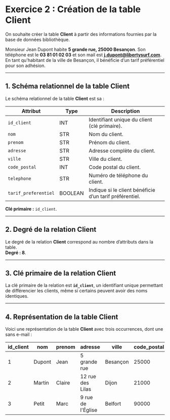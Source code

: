 # Exercice 2 : Création de la table Client

On souhaite créer la table **Client** à partir des informations fournies par la base de données bibliothèque.

Monsieur Jean Dupont habite **5 grande rue, 25000 Besançon**. Son téléphone est le **03 81 01 02 03** et son mail est **<j.dupont@libertysurf.com>**. En tant qu'habitant de la ville de Besançon, il bénéficie d’un tarif préférentiel pour son adhésion.

---

## 1. Schéma relationnel de la table Client

Le schéma relationnel de la table **Client** est sa :  

| **Attribut**          | **Type**         | **Description**                           |
|------------------------|------------------|-------------------------------------------|
| `id_client`           | INT             | Identifiant unique du client (clé primaire). |
| `nom`                 | STR             | Nom du client.                            |
| `prenom`              | STR             | Prénom du client.                         |
| `adresse`             | STR             | Adresse complète du client.               |
| `ville`               | STR             | Ville du client.                          |
| `code_postal`         | INT             | Code postal du client.                    |
| `telephone`           | STR             | Numéro de téléphone du client.            |
| `tarif_preferentiel`  | BOOLEAN         | Indique si le client bénéficie d’un tarif préférentiel. |

**Clé primaire :** `id_client`.

---

## 2. Degré de la relation Client

Le degré de la relation **Client** correspond au nombre d’attributs dans la table.  
**Degré : 8**.

---

## 3. Clé primaire de la relation Client

La clé primaire de la relation est **`id_client`**, un identifiant unique permettant de différencier les clients, même si certains peuvent avoir des noms identiques.

---

## 4. Représentation de la table Client

Voici une représentation de la table **Client** avec trois occurrences, dont une sans e-mail :  

| id_client | nom        | prenom    | adresse              | ville      | code_postal | telephone   | email                  | tarif_preferentiel |
|-----------|------------|-----------|----------------------|------------|-------------|-------------|------------------------|--------------------|
| 1         | Dupont     | Jean      | 5 grande rue         | Besançon   | 25000       | 0381010203  | <j.dupont@libertysurf.com> | TRUE              |
| 2         | Martin     | Claire    | 12 rue des Lilas     | Dijon      | 21000       | 0380123456  | <claire.martin@mail.com>  | FALSE             |
| 3         | Petit      | Marc      | 9 rue de l'Église    | Belfort    | 90000       | 0381123456  | Null                   | FALSE             |
